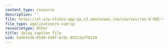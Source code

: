 ```yaml
---
content_type: resource
description: ''
file: https://ol-ocw-studio-app-qa.s3.amazonaws.com/courses/res-8-005-vibrations-and-waves-problem-solving-fall-2012/5a9efe3b65d95d4fbc0c85513a7f6229_X60J__-GMx8.vtt
file_type: application/x-subrip
resourcetype: Other
title: 3play caption file
uid: 5a9efe3b-65d9-5d4f-bc0c-85513a7f6229
---
```


